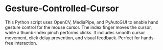 # Gesture-Controlled-Cursor
This Python script uses OpenCV, MediaPipe, and PyAutoGUI to enable hand gesture control for the mouse cursor. The index finger moves the cursor, while a thumb-index pinch performs clicks. It includes smooth cursor movement, click delay prevention, and visual feedback. Perfect for hands-free interaction.
